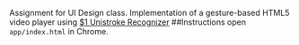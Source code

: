 Assignment for UI Design class.
Implementation of a gesture-based HTML5 video player using [$1 Unistroke Recognizer](http://depts.washington.edu/aimgroup/proj/dollar/)
##Instructions
open `app/index.html` in Chrome.